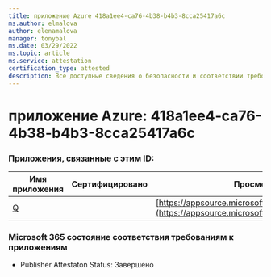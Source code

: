 ```yaml
---
title: приложение Azure 418a1ee4-ca76-4b38-b4b3-8cca25417a6c
ms.author: elmalova
author: elenamalova
manager: tonybal
ms.date: 03/29/2022
ms.topic: article
ms.service: attestation
certification_type: attested
description: Все доступные сведения о безопасности и соответствии требованиям для 418a1ee4-ca76-4b38-b4b3-8cca25417a6c.
---
```

# <a name="azure-app-id-418a1ee4-ca76-4b38-b4b3-8cca25417a6c"></a>приложение Azure: 418a1ee4-ca76-4b38-b4b3-8cca25417a6c


### <a name="apps-associated-with-this-id"></a>Приложения, связанные с этим ID:
| **Имя приложения** | **Сертифицировано** | **Просмотр в AppSource** |
|--------------|---------------|-----------------------|
| [Q](../forward/WA104381433.md) |  | [https://appsource.microsoft.com/product/office/WA104381433](https://appsource.microsoft.com/product/office/WA104381433) |

### <a name="microsoft-365-app-compliance-status"></a>Microsoft 365 состояние соответствия требованиям к приложениям
- Publisher Attestaton Status: Завершено

